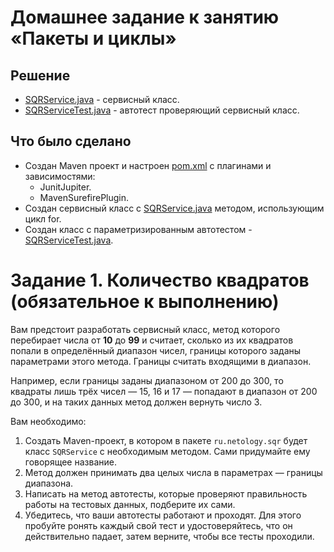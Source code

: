 # Домашнее задание к занятию «Пакеты и циклы»

## Решение
* <a href="https://github.com/Nephedov/6.Java/blob/main/src/main/java/ru/netology/sqr/SQRService.java">SQRService.java</a> - сервисный класс.
* <a href="https://github.com/Nephedov/6.Java/blob/main/src/test/java/ru/netology/sqr/SQRServiceTest.java">SQRServiceTest.java</a> - автотест проверяющий сервисный класс.

## Что было сделано
* Создан Maven проект и настроен <a href="https://github.com/Nephedov/6.Java/blob/main/pom.xml">pom.xml</a> c плагинами и зависимостями:
  * JunitJupiter.
  * MavenSurefirePlugin.
* Создан сервисный класс с <a href="https://github.com/Nephedov/6.Java/blob/main/src/main/java/ru/netology/sqr/SQRService.java">SQRService.java</a> методом, использующим цикл for.
* Создан класс с параметризированным автотестом - <a href="https://github.com/Nephedov/6.Java/blob/main/src/test/java/ru/netology/sqr/SQRServiceTest.java">SQRServiceTest.java</a>.

# Задание 1. Количество квадратов (обязательное к выполнению)

Вам предстоит разработать сервисный класс, метод которого перебирает числа от **10** до **99** и считает, сколько из их квадратов попали в определённый диапазон чисел, границы которого заданы параметрами этого метода. Границы считать входящими в диапазон.

Например, если границы заданы диапазоном от 200 до 300, то квадраты лишь трёх чисел — 15, 16 и 17 — попадают в диапазон от 200 до 300, и на таких данных метод должен вернуть число 3.

Вам необходимо:
1. Создать Maven-проект, в котором в пакете `ru.netology.sqr` будет класс `SQRService` с необходимым методом. Сами придумайте ему говорящее название.
2. Метод должен принимать два целых числа в параметрах — границы диапазона.
3. Написать на метод автотесты, которые проверяют правильность работы на тестовых данных, подберите их сами.
4. Убедитесь, что ваши автотесты работают и проходят. Для этого пробуйте ронять каждый свой тест и удостоверяйтесь, что он действительно падает, затем верните, чтобы все тесты проходили.
